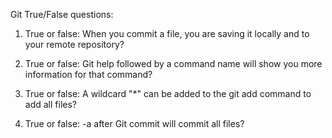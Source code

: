 Git True/False questions:

1. True or false: When you commit a file, you are saving it locally and to your remote repository?

2. True or false: Git help followed by a command name will show you more information for that command?

3. True or false: A wildcard "*" can be added to the git add command to add all files?

4. True or false: -a after Git commit will commit all files?
